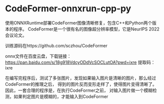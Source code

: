 # CodeFormer-onnxrun-cpp-py
使用ONNXRuntime部署CodeFormer图像清晰修复，包含C++和Python两个版本的程序。
CodeFormer是一个很有名的图像超分辨率模型，它是NeurIPS 2022会议论文。

训练源码在https://github.com/sczhou/CodeFormer

onnx文件在百度云盘，下载链接：https://pan.baidu.com/s/18g918VdcyODdVcSOCLutOA?pwd=ixre 
提取码：ixre

在编写完程序后，测试了多张图片，发现如果输入图片是清晰的图片，那么经过CodeFormer的推理之后，
得到的图片反而变形走样了，使得图片变得清晰了。因此，一套合理的程序是，在执行CodeFormer之前，
对输入图片做一个模糊检测，如果判定图片是模糊的，才能输入到CodeFormer
